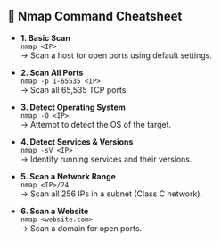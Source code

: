 ## 🔎 Nmap Command Cheatsheet

- **1. Basic Scan**  
  `nmap <IP>`  
  → Scan a host for open ports using default settings.

- **2. Scan All Ports**  
  `nmap -p 1-65535 <IP>`  
  → Scan all 65,535 TCP ports.

- **3. Detect Operating System**  
  `nmap -O <IP>`  
  → Attempt to detect the OS of the target.

- **4. Detect Services & Versions**  
  `nmap -sV <IP>`  
  → Identify running services and their versions.

- **5. Scan a Network Range**  
  `nmap <IP>/24`  
  → Scan all 256 IPs in a subnet (Class C network).

- **6. Scan a Website**  
  `nmap <website.com>`  
  → Scan a domain for open ports.
